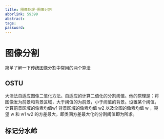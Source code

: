 ```yaml
---
title: 图像处理-图像分割
abbrlink: 59399
abstract:
tags:
password:
---
```



<!--more-->

# 图像分割

简单了解一下传统图像分割中常用的两个算法

## OSTU

大津法自适应图像二值化方法。自适应的计算二值化的分割阈值。他的原理是：将图像发为前景和背景区域，大于阈值的为前景，小于阈值的背景。设置某个阈值，计算前景区域的像素均值w1  背景区域的像素均值 w2 以及全图的像素均值 w ，期望 w 和 w1 w2 的方差最大，即类间方差最大化的分割阈值即为所求。

## 标记分水岭
